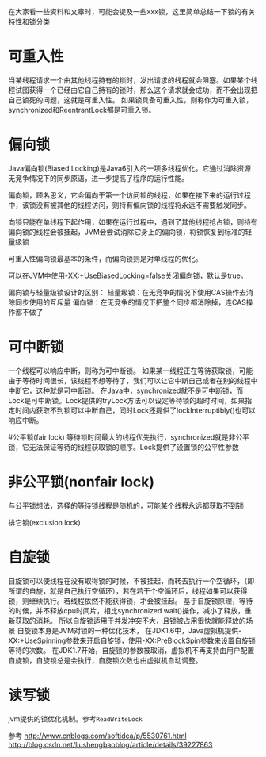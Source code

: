 在大家看一些资料和文章时，可能会提及一些xxx锁，这里简单总结一下锁的有关特性和锁分类

# 可重入性
当某线程请求一个由其他线程持有的锁时，发出请求的线程就会阻塞。如果某个线程试图获得一个已经由它自己持有的锁时，那么这个请求就会成功，而不会出现把自己锁死的问题，这就是可重入性。
如果锁具备可重入性，则称作为可重入锁，synchronized和ReentrantLock都是可重入锁。

# 偏向锁
Java偏向锁(Biased Locking)是Java6引入的一项多线程优化。它通过消除资源无竞争情况下的同步原语，进一步提高了程序的运行性能。

偏向锁，顾名思义，它会偏向于第一个访问锁的线程，如果在接下来的运行过程中，该锁没有被其他的线程访问，则持有偏向锁的线程将永远不需要触发同步。

向锁只能在单线程下起作用，如果在运行过程中，遇到了其他线程抢占锁，则持有偏向锁的线程会被挂起，JVM会尝试消除它身上的偏向锁，将锁恢复到标准的轻量级锁

可重入性偏向锁最基本的条件，而偏向锁则是对单线程的优化。

可以在JVM中使用-XX:+UseBiasedLocking=false关闭偏向锁，默认是true。

偏向锁与轻量级锁设计的区别：
轻量级锁：在无竞争的情况下使用CAS操作去消除同步使用的互斥量
偏向锁：在无竞争的情况下把整个同步都消除掉，连CAS操作都不做了


# 可中断锁
一个线程可以响应中断，则称为可中断锁。
如果某一线程正在等待获取锁，可能由于等待时间很长，该线程不想等待了，我们可以让它中断自己或者在别的线程中中断它，这种就是可中断锁。
在Java中，synchronized就不是可中断锁，而Lock是可中断锁。Lock提供的tryLock方法可以设定等待锁的超时时间，如果指定时间内获取不到锁可以中断自己，同时Lock还提供了lockInterruptibly()也可以响应中断。

#公平锁(fair lock)
等待锁时间最大的线程优先执行，synchronized就是非公平锁，它无法保证等待的线程获取锁的顺序。Lock提供了设置锁的公平性参数

# 非公平锁(nonfair lock)
与公平锁想法，选择的等待锁线程是随机的，可能某个线程永远都获取不到锁

排它锁(exclusion lock)


# 自旋锁
自旋锁可以使线程在没有取得锁的时候，不被挂起，而转去执行一个空循环，（即所谓的自旋，就是自己执行空循环），若在若干个空循环后，线程如果可以获得锁，则继续执行。若线程依然不能获得锁，才会被挂起。
基于自旋锁原理，等待的时候，并不释放cpu时间片，相比synchronized  wait()操作，减小了释放，重新获取的消耗。 所以自旋锁适用于并发冲突不大，且锁被占用很快就能释放的场景
自旋锁本身是JVM对锁的一种优化技术，
在JDK1.6中，Java虚拟机提供-XX:+UseSpinning参数来开启自旋锁，使用-XX:PreBlockSpin参数来设置自旋锁等待的次数。
在JDK1.7开始，自旋锁的参数被取消，虚拟机不再支持由用户配置自旋锁，自旋锁总是会执行，自旋锁次数也由虚拟机自动调整。

# 读写锁
jvm提供的锁优化机制。参考`ReadWriteLock`



参考
<http://www.cnblogs.com/softidea/p/5530761.html>
<http://blog.csdn.net/liushengbaoblog/article/details/39227863>

